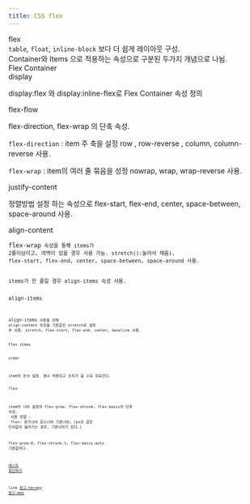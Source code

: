 ```yaml
---
title: CSS flex
---
```



<div class="post-stitle">flex</div>
<div class="title-desc"><code class="language-plaintext highlighter-rouge">table</code>, <code class="language-plaintext highlighter-rouge">float</code>, <code class="language-plaintext highlighter-rouge">inline-block</code> 보다 더 쉽게 레이아웃 구성.<br> Container와 Items 으로 적용하는 속성으로 구분된 두가지 개념으로 나뉨.</div>

<div class="post-stitle">Flex Container</div>
<div class="code-title">display</div>

display:flex 와 display:inline-flex로 Flex Container 속성 정의

<div class="code-title">flex-flow</div>

flex-direction, flex-wrap 의 단축 속성.

<code class="code">flex-direction</code> : item 주 축을 설정 row , row-reverse , column, column-reverse 사용.

<code class="code">flex-wrap</code> : item의 여러 줄 묶음을 성정 nowrap, wrap, wrap-reverse 사용.

<div class="code-title">justify-content</div>

정렬방법 설정 하는 속성으로 flex-start, flex-end, center, space-between, space-around 사용.

<div class="code-title">align-content</div>

<code class="code">flex-wrap<code class="code"> 속성을 통해 items가 2줄이상이고, 여백이 있을 경우 사용 가능. stretch():눌려서 채움), flex-start, flex-end, center, space-between, space-around 사용.

<div class="noti-tex bg-ylt">items가 한 줄일 경우 align-items 속성 사용.</div>

<div class="code-title">align-items</div>

<code class="code">align-items<code class="code"> 사용을 위해 <span class="bg-yl">align-content 속성을 기본값인 stretch로 설정</span> 후 사용. stretch, flex-start, flex-end, center, baseline 사용.

<div class="post-stitle">Flex itmes</div>

<div class="code-title">order</div>

item의 순서 설정. 음수 허용되고 숫자가 클 수로 뒤로간다. 

<div class="code-title">flex</div>

item의 너비 설정의 flex-grow, flex-shrunk, flex-basis의 단축 속성.<br>
사용 방법 : <br>
flex: 증가너비 감소너비 기본너비; (px과 같은 단위값이 들어가는 경우, 기본너비가 된다.) 

<span class="bg-yl">flex-grow:0, flex-shrunk:1,  flex-basis:auto 기본값이다.</span>

<a href="https://kimina-v.github.io/html/flex-post.html" target="_blank" class="post-link">테스트 확인하기</a>

link
[참고-heropy](https://heropy.blog/2018/11/24/css-flexible-box/)
[참고-moz](https://developer.mozilla.org/ko/docs/Web/CSS/flex)